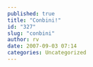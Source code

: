 ```yaml
---
published: true
title: "Conbini!"
id: "327"
slug: "conbini"
author: rv
date: 2007-09-03 07:14
categories: Uncategorized
---
```

<p class="mobile-photo"><a href="http://bp2.blogger.com/_RIq3e2nKDHo/Rtu0kLR1bnI/AAAAAAAABew/l7tvoGX4-u0/s1600-h/TS2B0269-727595.JPG"><img src="http://bp2.blogger.com/_RIq3e2nKDHo/Rtu0kLR1bnI/AAAAAAAABew/l7tvoGX4-u0/s320/TS2B0269-727595.JPG" border="0" alt="" /></a></p>